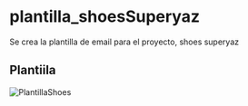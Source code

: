 # plantilla_shoesSuperyaz
Se crea la plantilla de email para el proyecto, shoes superyaz

## Plantiila

![PlantillaShoes](https://user-images.githubusercontent.com/38477245/67233632-3904a700-f409-11e9-809e-443428a3cb29.JPG)
